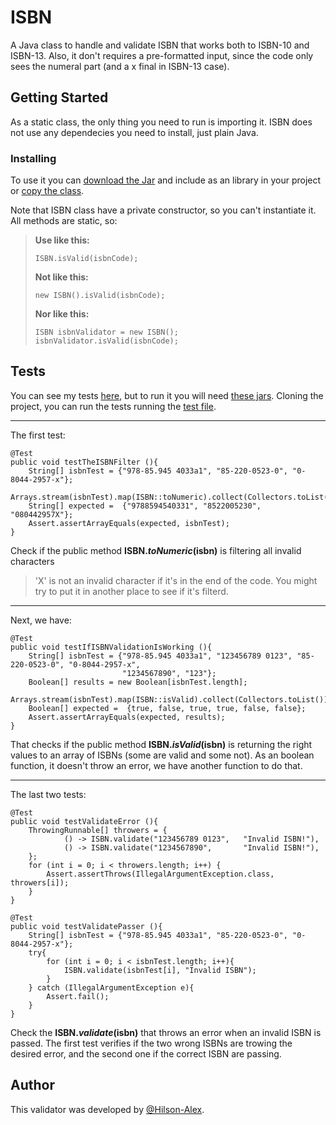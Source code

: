 # ISBN

A Java class to handle and validate ISBN that works both to ISBN-10 and ISBN-13. 
Also, it don't requires a pre-formatted input, since the code only sees the numeral part (and a x final in ISBN-13 case).

## Getting Started

As a static class, the only thing you need to run is importing it. ISBN does not use any dependecies you need to install, just plain Java.

### Installing

To use it you can [download the Jar](/out/artifacts/isbn_jar/isbn.jar) and include as an library in your project or [copy the class](/src/com/wojcikiewicz/isbn/ISBN.java).

Note that ISBN class have a private constructor, so you can't instantiate it. All methods are static, so:

> **Use like this:**
> ```
> ISBN.isValid(isbnCode);
> ```
> **Not like this:**
> ```
> new ISBN().isValid(isbnCode);
> ```
> **Nor like this:**
> ```
> ISBN isbnValidator = new ISBN();
> isbnValidator.isValid(isbnCode);
> ```

## Tests

You can see my tests [here](/Test/com/wojcikiewicz/isbn/ISBNTest.java), but to run it you will need [these jars](/lib).
Cloning the project, you can run the tests running the [test file](/Test/com/wojcikiewicz/isbn/ISBNTest.java).

----

The first test:
```
@Test
public void testTheISBNFilter (){
    String[] isbnTest = {"978-85.945 4033a1", "85-220-0523-0", "0-8044-2957-x"};
    Arrays.stream(isbnTest).map(ISBN::toNumeric).collect(Collectors.toList()).toArray(isbnTest);
    String[] expected =  {"9788594540331", "8522005230", "080442957X"};
    Assert.assertArrayEquals(expected, isbnTest);
}
```
Check if the public method **ISBN.*toNumeric*(isbn)** is filtering all invalid characters
> 'X' is not an invalid character if it's in the end of the code. You might try to put it in another place to see if it's filterd.

----

Next, we have: 
```
@Test
public void testIfISBNValidationIsWorking (){
    String[] isbnTest = {"978-85.945 4033a1", "123456789 0123", "85-220-0523-0", "0-8044-2957-x",
                         "1234567890", "123"};
    Boolean[] results = new Boolean[isbnTest.length];
    Arrays.stream(isbnTest).map(ISBN::isValid).collect(Collectors.toList()).toArray(results);
    Boolean[] expected =  {true, false, true, true, false, false};
    Assert.assertArrayEquals(expected, results);
}
```
That checks if the public method **ISBN.*isValid*(isbn)** is returning the right values to an array of ISBNs (some are valid and some not). As an boolean function, it doesn't throw an error, we have another function to do that.

----

The last two tests:
```
@Test
public void testValidateError (){
    ThrowingRunnable[] throwers = {
            () -> ISBN.validate("123456789 0123",   "Invalid ISBN!"),
            () -> ISBN.validate("1234567890",       "Invalid ISBN!"),
    };
    for (int i = 0; i < throwers.length; i++) {
        Assert.assertThrows(IllegalArgumentException.class, throwers[i]);
    }
}

@Test
public void testValidatePasser (){
    String[] isbnTest = {"978-85.945 4033a1", "85-220-0523-0", "0-8044-2957-x"};
    try{
        for (int i = 0; i < isbnTest.length; i++){
            ISBN.validate(isbnTest[i], "Invalid ISBN");
        }
    } catch (IllegalArgumentException e){
        Assert.fail();
    }
}
```
Check the **ISBN.*validate*(isbn)** that throws an error when an invalid ISBN is passed. The first test verifies if the two wrong ISBNs are trowing the desired error, and the second one if the correct ISBN are passing.

## Author
This validator was developed by [@Hilson-Alex](https://github.com/Hilson-Alex).
